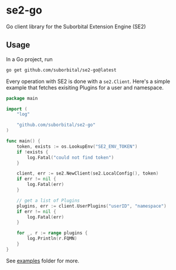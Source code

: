 # se2-go

Go client library for the Suborbital Extension Engine (SE2)

## Usage

In a Go project, run

```bash
go get github.com/suborbital/se2-go@latest
```

Every operation with SE2 is done with a `se2.Client`. Here's a simple example that fetches exisiting Plugins for a user and namespace.

```go
package main

import (
    "log"

    "github.com/suborbital/se2-go"
)

func main() {
    token, exists := os.LookupEnv("SE2_ENV_TOKEN")
    if !exists {
        log.Fatal("could not find token")
    }

    client, err := se2.NewClient(se2.LocalConfig(), token)
    if err != nil {
        log.Fatal(err)
    }

    // get a list of Plugins
    plugins, err := client.UserPlugins("userID", "namespace")
    if err != nil {
        log.Fatal(err)
    }

    for _, r := range plugins {
        log.Println(r.FQMN)
    }
}
```

See [examples](examples/) folder for more.

